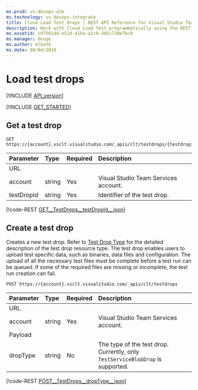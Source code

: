 ```yaml
---
ms.prod: vs-devops-alm
ms.technology: vs-devops-integrate
title: Cloud Load Test Drops | REST API Reference for Visual Studio Team Services 
description: Work with Cloud Load Test programmatically using the REST APIs for Visual Studio Team Services .
ms.assetid: c97501dd-e51d-41ba-a1c0-345c738e7bc0
ms.manager: douge
ms.author: elbatk
ms.date: 08/04/2016
---
```


# Load test drops
[!INCLUDE [API_version](../_data/version.md)]

[!INCLUDE [GET_STARTED](../_data/get-started.md)]

## Get a test drop

```no-highlight
GET https://{account}.vsclt.visualstudio.com/_apis/clt/testdrops/{testdropid}
```

| Parameter      | Type     | Required | Description |
|:---------------|:---------|:---------|:------------|
|URL
| account        | string   | Yes      | Visual Studio Team Services account.
| testDropId     | string   | Yes      | Identifier of the test drop. |

[!code-REST [GET__TestDrops__testDropId__json](./_data/testdrops/GET__TestDrops__testDropId_.json)]

## Create a test drop

Creates a new test drop. Refer to [Test Drop Type](types.md#testdrop) for the detailed description of the test drop resource type.
The test drop enables users to upload test specific data, such as binaries, data files and configuration.
The upload of all the necessary test files must be complete before a test run can be queued. If some of the required files are missing
or incomplete, the test run creation can fail.

```no-highlight
POST https://{account}.vsclt.visualstudio.com/_apis/clt/testdrops
```

| Parameter      | Type    | Required | Description |
|:---------------|:--------|:---------|:------------|
|URL
| account        | string  | Yes      | Visual Studio Team Services account.
|Payload
| dropType       | string  | No       | The type of the test drop. Currently, only ```TestServiceBlobDrop``` is supported. |

[!code-REST [POST__TestDrops__dropType__json](./_data/testdrops/POST__TestDrops__dropType_.json)]
